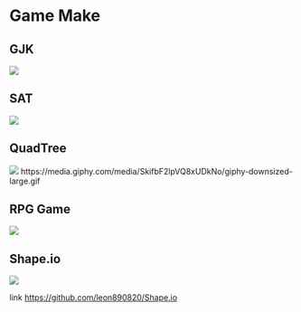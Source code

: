 # Game Make

## GJK

<img src='https://media.giphy.com/media/RG0FKir7mx11y1AI0v/giphy.gif'>

## SAT

<img src='https://media.giphy.com/media/XShhP47dLuMFv1S5Bx/giphy.gif'>

## QuadTree

<img src='https://media.giphy.com/media/SkifbF2lpVQ8xUDkNo/giphy-downsized-large.gif'>
https://media.giphy.com/media/SkifbF2lpVQ8xUDkNo/giphy-downsized-large.gif

## RPG Game

<img src='https://media.giphy.com/media/QmrXMCspZQxPD7ZUwX/giphy.gif'>

## Shape.io

<img src='https://media.giphy.com/media/0ITWFR9KaqMCIDey71/giphy.gif'>

link https://github.com/leon890820/Shape.io
